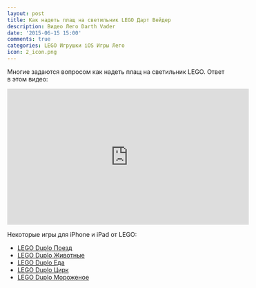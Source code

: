 ```yaml
---
layout: post
title: Как надеть плащ на светильник LEGO Дарт Вейдер
description: Видео Лего Darth Vader
date: '2015-06-15 15:00'
comments: true
categories: LEGO Игрушки iOS Игры Лего
icon: 2_icon.png
---
```


Многие задаются вопросом как надеть плащ на светильник LEGO. Ответ в этом видео:

<iframe width="560" height="315" src="https://www.youtube.com/embed/YGzoua4YSIA" frameborder="0" allowfullscreen></iframe>

Некоторые игры для iPhone и iPad от LEGO:

- [LEGO Duplo Поезд](https://geo.itunes.apple.com/ru/app/lego-duplo-train/id668416040?mt=8&at=10lbPv)
- [LEGO Duplo Животные](https://geo.itunes.apple.com/ru/app/lego-duplo-animals/id970399837?mt=8&at=10lbPv)
- [LEGO Duplo Еда](https://geo.itunes.apple.com/ru/app/lego-duplo-food/id810933446?mt=8&at=10lbPv)
- [LEGO Duplo Цирк](https://geo.itunes.apple.com/ru/app/lego-duplo-circus/id786323939?mt=8&at=10lbPv)
- [LEGO Duplo Мороженое](https://geo.itunes.apple.com/ru/app/lego-duplo-ice-cream/id825635968?mt=8&at=10lbPv)